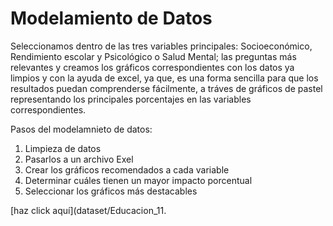 # Modelamiento de Datos
Seleccionamos dentro de las tres variables principales: Socioeconómico, Rendimiento escolar y Psicológico o Salud Mental; las preguntas más relevantes y creamos los gráficos correspondientes con los datos ya limpios y con la ayuda de excel, ya que, es una forma sencilla para que los resultados puedan comprenderse fácilmente, a tráves de gráficos de pastel representando los principales porcentajes en las variables correspondientes.

Pasos del modelamnieto de datos:
1. Limpieza de datos 
2. Pasarlos a un archivo Exel
3. Crear los gráficos recomendados a cada variable 
4. Determinar cuáles tienen un mayor impacto porcentual
5. Seleccionar los gráficos más destacables

[haz click aquí](dataset/Educacion_11.
